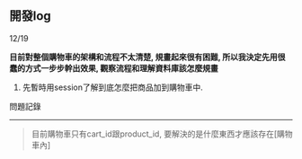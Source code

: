 
## 開發log <br>
12/19

**目前對整個購物車的架構和流程不太清楚, 規畫起來很有困難, 所以我決定先用很蠢的方式一步步幹出效果, 觀察流程和理解資料庫該怎麼規畫**

1. 先暫時用session了解到底怎麼把商品加到購物車中.

問題記錄<hr>

> 目前購物車只有cart_id跟product_id, 要解決的是什麼東西才應該存在[購物車內]
